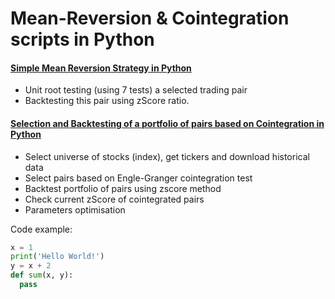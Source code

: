 # Mean-Reversion & Cointegration scripts in Python

#### [Simple Mean Reversion Strategy in Python](https://github.com/arendarski/Simple-Mean-Reversion-Strategy-in-Python)  
* Unit root testing (using 7 tests) a selected trading pair 
* Backtesting this pair using zScore ratio. 

#### [Selection and Backtesting of a portfolio of pairs based on Cointegration in Python](https://github.com/arendarski/Backtesting-of-a-Portfolio-of-Pairs-Based-on-Cointegration-in-Python)
* Select universe of stocks (index), get tickers and download historical data
* Select pairs based on Engle-Granger cointegration test
* Backtest portfolio of pairs using zscore method
* Check current zScore of cointegrated pairs
* Parameters optimisation

Code example:

```python
x = 1
print('Hello World!')
y = x + 2
def sum(x, y):
  pass
```
